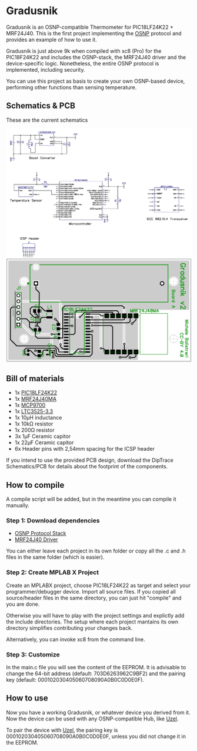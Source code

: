 Gradusnik
=========

Gradusnik is an OSNP-compatible Thermometer for PIC18LF24K22 + MRF24J40. This is the first project implementing the [OSNP](https://github.com/briksoftware/osnp) protocol and provides an example of how to use it.

Gradusnik is just above 9k when compiled with xc8 (Pro) for the PIC18F24K22 and includes the OSNP-stack, the MRF24J40 driver and the device-specific logic. Nonetheless, the entire OSNP protocol is implemented, including security.

You can use this project as basis to create your own OSNP-based device, performing other functions than sensing temperature.

## Schematics & PCB

These are the current schematics

![Gradusnik schematics](gradusnik.jpg)
![Gradusnik PCB](gradusnik_pcb.jpg)

## Bill of materials

* 1x [PIC18LF24K22](http://www.microchip.com/wwwproducts/Devices.aspx?dDocName=en547749)
* 1x [MRF24J40MA](http://www.microchip.com/mrf24j40ma)
* 1x [MCP9700](http://www.microchip.com/wwwproducts/Devices.aspx?product=MCP9700)
* 1x [LTC3525-3.3](http://www.linear.com/product/LTC3525)
* 1x 10µH inductance
* 1x 10kΩ resistor
* 1x 200Ω resistor
* 3x 1µF Ceramic capitor
* 1x 22µF Ceramic capitor
* 6x Header pins with 2,54mm spacing for the ICSP header 

If you intend to use the provided PCB design, download the DipTrace Schematics/PCB for details about the footprint of the components.

## How to compile

A compile script will be added, but in the meantime you can compile it manually.

### Step 1: Download dependencies

* [OSNP Protocol Stack](https://github.com/briksoftware/osnp)
* [MRF24J40 Driver](https://github.com/briksoftware/mrf24j40)

You can either leave each project in its own folder or copy all the .c and .h files in the same folder (which is easier).

### Step 2: Create MPLAB X Project

Create an MPLABX project, choose PIC18LF24K22 as target and select your programmer/debugger device. Import all source files. If you copied all source/header files in the same directory, you can just hit "compile" and you are done.

Otherwise you will have to play with the project settings and explictly add the include directories. The setup where each project mantains its own directory simplifies contributing your changes back.

Alternatively, you can invoke xc8 from the command line.

### Step 3: Customize

In the main.c file you will see the content of the EEPROM. It is advisable to change the 64-bit address (default: 703D6263962C9BF2) and the pairing key (default: 000102030405060708090A0B0C0D0E0F).

## How to use

Now you have a working Gradusnik, or whatever device you derived from it. Now the device can be used with any OSNP-compatible Hub, like [Uzel](https://github.com/briksoftware/uzel).

To pair the device with [Uzel](https://github.com/briksoftware/uzel), the pairing key is 000102030405060708090A0B0C0D0E0F, unless you did not change it in the EEPROM.
